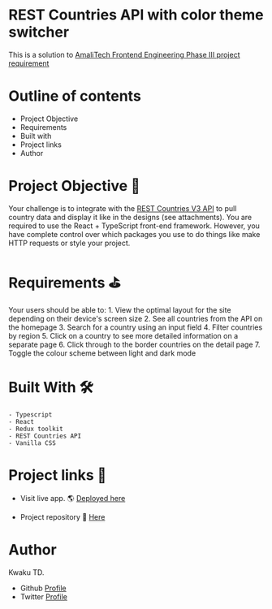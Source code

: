 # REST Countries API with color theme switcher

This is a solution to <a href="https://amalitech.org/"> AmaliTech Frontend Engineering Phase III project requirement</a>


# Outline of contents
- Project Objective
- Requirements
- Built with
- Project links
- Author

# Project Objective 📃
 Your challenge is to integrate with the <a href="https://restcountries.com/">REST Countries V3 API</a> to pull country data and display it like in the designs (see attachments). You are required to use the React + TypeScript front-end framework. However, you have complete control over which packages you use to do things like make HTTP requests or style your project.

# Requirements ⛳
Your users should be able to: 
    1. View the optimal layout for the site depending on their device's screen size 
    2. See all countries from the API on the homepage 
    3. Search for a country using an input field 
    4. Filter countries by region 
    5. Click on a country to see more detailed information on a separate page 
    6. Click through to the border countries on the detail page 
    7. Toggle the colour scheme between light and dark mode

# Built With 🛠
    - Typescript
    - React
    - Redux toolkit
    - REST Countries API
    - Vanilla CSS

# Project links 🔗 
- Visit live app. 🌎 <a href="https://syntacorp-countries-api.netlify.app/">Deployed here<a/>

- Project repository 📁 <a href="https://github.com/syntaCorp/rest_countries_api_with_themeSwitcher">Here</a>

# Author 
Kwaku TD.
- Github <a href="https://github.com/syntaCorp">Profile</a>
- Twitter <a href="https://twitter.com/Kwaku_keen?t=OqKuZbGDJxq_Din04c0e2g&s=09">Profile</a>
